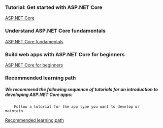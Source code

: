 

### Tutorial: Get started with ASP.NET Core
[ASP.NET Core](https://learn.microsoft.com/en-us/aspnet/core/getting-started/?view=aspnetcore-9.0)
              

### Understand ASP.NET Core fundamentals
[ASP.NET Core fundamentals](https://learn.microsoft.com/en-us/training/paths/aspnet-core-fundamentals/)

### Build web apps with ASP.NET Core for beginners
[ASP.NET Core for beginners](https://learn.microsoft.com/en-us/training/paths/aspnet-core-web-app/)


### Recommended learning path
##### We recommend the following sequence of tutorials for an introduction to developing ASP.NET Core apps:
        Follow a tutorial for the app type you want to develop or maintain.

[Recommended learning path](https://learn.microsoft.com/en-us/aspnet/core/introduction-to-aspnet-core?view=aspnetcore-9.0#recommended-learning-path)